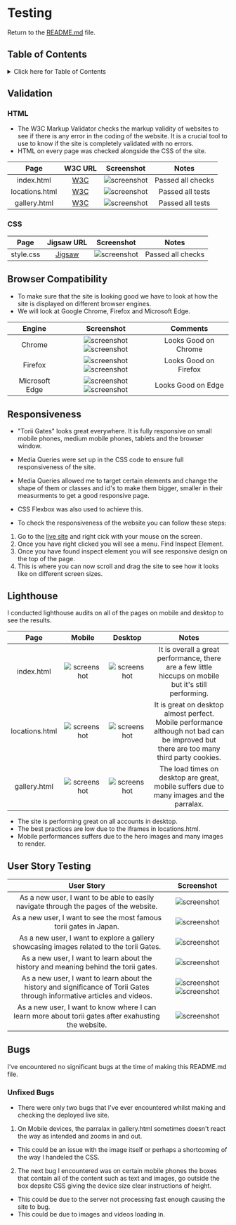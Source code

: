 # Testing

Return to the [README.md](README.md) file.

## Table of Contents

<details>
<summary>Click here for Table of Contents</summary>

- [Validation](#validation)
  - [HTML](#html)
  - [CSS](#css)
  
- [Browser Compatibility](#browser-compatibility)

- [Responsiveness](#responsiveness)

- [Lighthouse](#lighthouse)

- [User Story Testing](#user-story-testing)

- [Bugs](#bugs)

</details>

## Validation

### HTML

- The W3C Markup Validator checks the markup validity of websites to see if there is any error in the coding of the website. It is a crucial tool to use to know if the site is completely validated with no errors.
- HTML on every page was checked alongside the CSS of the site. 

 <This snippet of code was taken from Simon Boylans repository which is linked in the README.md file. Although the code was taken it has been altered by me to fit this projects needs.>

| Page | W3C URL | Screenshot | Notes |
| :---: | :---: | :---: | :---: |
| index.html | [W3C](https://validator.w3.org/nu/?doc=https%3A%2F%2Fmahidacodetrained.github.io%2Fproject1-toriigate%2Findex.html) | ![screenshot](documentation/testing/w3cindexhtml.png) | Passed all checks |
| locations.html | [W3C](https://validator.w3.org/nu/?doc=https%3A%2F%2Fmahidacodetrained.github.io%2Fproject1-toriigate%2Flocations.html) | ![screenshot](documentation/testing/w3clocationshtml.png) | Passed all tests |
| gallery.html | [W3C](https://validator.w3.org/nu/?doc=https%3A%2F%2Fmahidacodetrained.github.io%2Fproject1-toriigate%2Fgallery.html) | ![screenshot](documentation/testing/w3cgallery.png) | Passed all tests |


### CSS
| Page | Jigsaw URL | Screenshot | Notes |
| :---: | :---: | :---: | :---: |
| style.css | [Jigsaw](https://jigsaw.w3.org/css-validator/validator?uri=https%3A%2F%2Fmahidacodetrained.github.io%2Fproject1-toriigate%2F&profile=css3svg&usermedium=all&warning=1&vextwarning=&lang=en) | ![screenshot](documentation/testing/cssjigsaw.png) | Passed all checks |

## Browser Compatibility

- To make sure that the site is looking good we have to look at how the site is displayed on different browser engines. 
- We will look at Google Chrome, Firefox and Microsoft Edge.

| Engine | Screenshot | Comments |
| :---: | :---: | :---: |
| Chrome | ![screenshot](documentation/testing/chromebrowsertest.png) ![screenshot](documentation/testing/chromebrowsertest3.png) | Looks Good on Chrome |
| Firefox | ![screenshot](documentation/testing/firefoxbrowsertest.png) ![screenshot](documentation/testing/firefoxbrowsertest2.png) | Looks Good on Firefox |
| Microsoft Edge | ![screenshot](documentation/testing/microsoftedgebrowser.png) ![screenshot](documentation/testing/microsoftedgebrowser2.png) | Looks Good on Edge |

## Responsiveness

- "Torii Gates" looks great everywhere. It is fully responsive on small mobile phones, medium mobile phones, tablets and the browser window.
- Media Queries were set up in the CSS code to ensure full responsiveness of the site.
- Media Queries allowed me to target certain elements and change the shape of them or classes and id's to make them bigger, smaller in their measurments to get a good responsive page.
- CSS Flexbox was also used to achieve this.

- To check the responsiveness of the website you can follow these steps:
1. Go to the [live site](https://mahidacodetrained.github.io/project1-toriigate/) and right cick with your mouse on the screen.
2. Once you have right clicked you will see a menu. Find Inspect Element.
3. Once you have found inspect element you will see responsive design on the top of the page.
4. This is where you can now scroll and drag the site to see how it looks like on different screen sizes.

## Lighthouse

I conducted lighthouse audits on all of the pages on mobile and desktop to see the results.

| Page | Mobile | Desktop | Notes |
| :---: | :---: | :---: | :---: |
| index.html | ![screenshot](documentation/lighthouse/indexhtml-lighthouse-mobile.png) | ![screenshot](documentation/lighthouse/indexhtml-lighthouse-desktop.png) | It is overall a great performance, there are a few little hiccups on mobile but it's still performing. |
| locations.html | ![screenshot](documentation/lighthouse/locationshtml-lighthouse-mobile.png) | ![screenshot](documentation/lighthouse/locationshtml-lighthouse-desktop.png) | It is great on desktop almost perfect. Mobile performance although not bad can be improved but there are too many third party cookies. |
| gallery.html | ![screenshot](documentation/lighthouse/galleryhtml-lighthouse-mobile.png) | ![screenshot](documentation/lighthouse/galleryhtml-lighthouse.png) | The load times on desktop are great, mobile suffers due to many images and the parralax. |

- The site is performing great on all accounts in desktop. 
- The best practices are low due to the iframes in locations.html. 
- Mobile performances suffers due to the hero images and many images to render.

## User Story Testing 

| User Story | Screenshot |
| :---: | :---: |
| As a new user, I want to be able to easily navigate through the pages of the website. | ![screenshot](documentation/features/userstory1.png) |
| As a new user, I want to see the most famous torii gates in Japan. | ![screenshot](documentation/features/userstory2.png) |
| As a new user, I want to explore a gallery showcasing images related to the torii Gates. | ![screenshot](documentation/features/userstory3.png) |
| As a new user, I want to learn about the history and meaning behind the torii gates. | ![screenshot](documentation/features/userstory4.png) |
| As a new user, I want to learn about the history and significance of Torii Gates through informative articles and videos. | ![screenshot](documentation/features/userstory5.png) ![screenshot](documentation/features/userstory5(2).png) |
| As a new user, I want to know where I can learn more about torii gates after exahusting the website. | ![screenshot](documentation/features/userstory6.png) |

## Bugs
 
 I've encountered no significant bugs at the time of making this README.md file. 

 ### Unfixed Bugs

 - There were only two bugs that I've ever encountered whilst making and checking the deployed live site. 
 1. On Mobile devices, the parralax in gallery.html sometimes doesn't react the way as intended and zooms in and out. 
 - This could be an issue with the image itself or perhaps a shortcoming of the way I handeled the CSS. 
2. The next bug I encountered was on certain mobile phones the boxes that contain all of the content such as text and images, go outside the box depsite CSS giving the device size clear instructions of height. 
- This could be due to the server not processing fast enough causing the site to bug.
- This could be due to images and videos loading in. 

